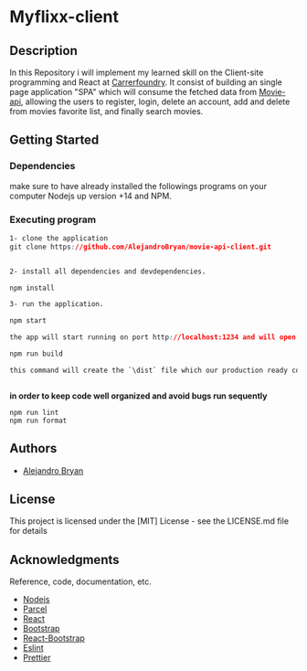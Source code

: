 # Myflixx-client

## Description 
In this Repository i will implement my learned skill on the Client-site programming and React at [Carrerfoundry](https://careerfoundry.com). It consist of building an single page application "SPA" which will consume the fetched data from [Movie-api](https://github.com/AlejandroBryan/movie-api), allowing the users to register, login, delete an account, add and delete from movies favorite list, and finally search movies.


## Getting Started

### Dependencies
make sure to have already installed the followings programs on your computer Nodejs up version +14 and NPM. 

### Executing program

```css
1- clone the application
git clone https://github.com/AlejandroBryan/movie-api-client.git


2- install all dependencies and devdependencies.

npm install 

3- run the application. 

npm start

the app will start running on port http://localhost:1234 and will open on your default browser.

npm run build

this command will create the `\dist` file which our production ready code.



```
**in order to keep code well organized and avoid bugs run sequently**
```
npm run lint 
npm run format

```


## Authors

* [Alejandro Bryan](https://alejandrobryan.com/)

## License

This project is licensed under the [MIT] License - see the LICENSE.md file for details

## Acknowledgments

Reference, code, documentation, etc.
* [Nodejs](https://nodejs.org/en/)
* [Parcel](https://parceljs.org/)
* [React](https://react.dev/) 
* [Bootstrap](https://getbootstrap.com/)
* [React-Bootstrap](https://react-bootstrap.github.io/)
* [Eslint](https://eslint.org/)
* [Prettier](https://prettier.io/)

